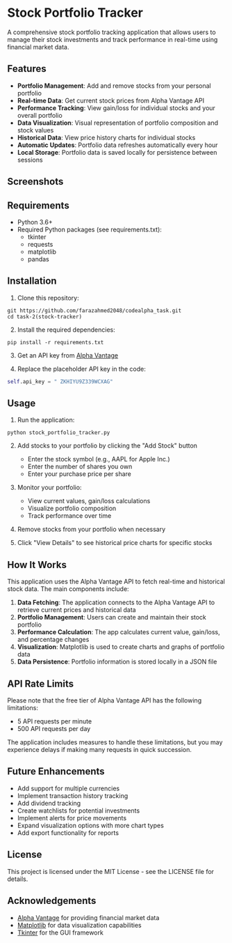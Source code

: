 # Stock Portfolio Tracker

A comprehensive stock portfolio tracking application that allows users to manage their stock investments and track performance in real-time using financial market data.

## Features

- **Portfolio Management**: Add and remove stocks from your personal portfolio
- **Real-time Data**: Get current stock prices from Alpha Vantage API
- **Performance Tracking**: View gain/loss for individual stocks and your overall portfolio
- **Data Visualization**: Visual representation of portfolio composition and stock values
- **Historical Data**: View price history charts for individual stocks
- **Automatic Updates**: Portfolio data refreshes automatically every hour
- **Local Storage**: Portfolio data is saved locally for persistence between sessions

## Screenshots



## Requirements

- Python 3.6+
- Required Python packages (see requirements.txt):
  - tkinter
  - requests
  - matplotlib
  - pandas

## Installation

1. Clone this repository:
```
git https://github.com/farazahmed2048/codealpha_task.git
cd task-2(stock-tracker)
```

2. Install the required dependencies:
```
pip install -r requirements.txt
```

3. Get an API key from [Alpha Vantage](https://www.alphavantage.co/support/#api-key)

4. Replace the placeholder API key in the code:
```python
self.api_key = " ZKHIYU9Z339WCXAG"
```

## Usage

1. Run the application:
```
python stock_portfolio_tracker.py
```

2. Add stocks to your portfolio by clicking the "Add Stock" button
   - Enter the stock symbol (e.g., AAPL for Apple Inc.)
   - Enter the number of shares you own
   - Enter your purchase price per share

3. Monitor your portfolio:
   - View current values, gain/loss calculations
   - Visualize portfolio composition
   - Track performance over time

4. Remove stocks from your portfolio when necessary

5. Click "View Details" to see historical price charts for specific stocks

## How It Works

This application uses the Alpha Vantage API to fetch real-time and historical stock data. The main components include:

1. **Data Fetching**: The application connects to the Alpha Vantage API to retrieve current prices and historical data
2. **Portfolio Management**: Users can create and maintain their stock portfolio
3. **Performance Calculation**: The app calculates current value, gain/loss, and percentage changes
4. **Visualization**: Matplotlib is used to create charts and graphs of portfolio data
5. **Data Persistence**: Portfolio information is stored locally in a JSON file

## API Rate Limits

Please note that the free tier of Alpha Vantage API has the following limitations:
- 5 API requests per minute
- 500 API requests per day

The application includes measures to handle these limitations, but you may experience delays if making many requests in quick succession.

## Future Enhancements

- Add support for multiple currencies
- Implement transaction history tracking
- Add dividend tracking
- Create watchlists for potential investments
- Implement alerts for price movements
- Expand visualization options with more chart types
- Add export functionality for reports

## License

This project is licensed under the MIT License - see the LICENSE file for details.

## Acknowledgements

- [Alpha Vantage](https://www.alphavantage.co/) for providing financial market data
- [Matplotlib](https://matplotlib.org/) for data visualization capabilities
- [Tkinter](https://docs.python.org/3/library/tkinter.html) for the GUI framework
